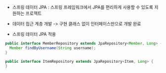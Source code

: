 * 스프링 데이터 JPA : 스프링 프레임워크에서 JPA를 편리하게 사용할 수 있도록 지원하는 프로젝트
* 데이터 접근 계층 개발 -> 구현 클래스 없이 인터페이스만으로 개발 완료

* 스프링 데이터 JPA 적용
```JAVA
public interface MemberRepository extends JpaRepository<Member, Long> {
  Member findByUsername(String username);
}

public interface ItemRepository extends JpaRepository<Item, Long> {
}
```
